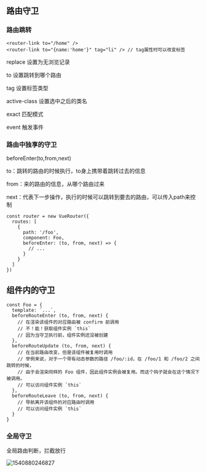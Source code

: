 ## 路由守卫

### 路由跳转

```
<router-link to="/home" />
<router-link to="{name:'home'}" tag="li" /> // tag属性时可以改变标签
```

replace 设置为无浏览记录

to 设置跳转到哪个路由

tag 设置标签类型

active-class 设置选中之后的类名

exact 匹配模式

event 触发事件



### 路由中独享的守卫

beforeEnter(to,from,next)

to：跳转的路由的时候执行，to身上携带着跳转过去的信息

from：来的路由的信息，从哪个路由过来

next：代表下一步操作，执行的时候可以跳转到要去的路由，可以传入path来控制

```
const router = new VueRouter({
  routes: [
    {
      path: '/foo',
      component: Foo,
      beforeEnter: (to, from, next) => {
        // ...
      }
    }
  ]
})
```

## 组件内的守卫

```
const Foo = {
  template: `...`,
  beforeRouteEnter (to, from, next) {
    // 在渲染该组件的对应路由被 confirm 前调用
    // 不！能！获取组件实例 `this`
    // 因为当守卫执行前，组件实例还没被创建
  },
  beforeRouteUpdate (to, from, next) {
    // 在当前路由改变，但是该组件被复用时调用
    // 举例来说，对于一个带有动态参数的路径 /foo/:id，在 /foo/1 和 /foo/2 之间跳转的时候，
    // 由于会渲染同样的 Foo 组件，因此组件实例会被复用。而这个钩子就会在这个情况下被调用。
    // 可以访问组件实例 `this`
  },
  beforeRouteLeave (to, from, next) {
    // 导航离开该组件的对应路由时调用
    // 可以访问组件实例 `this`
  }
}
```

### 全局守卫

全局路由判断，拦截放行

![1540880246827](C:\Users\John\AppData\Local\Temp\1540880246827.png)